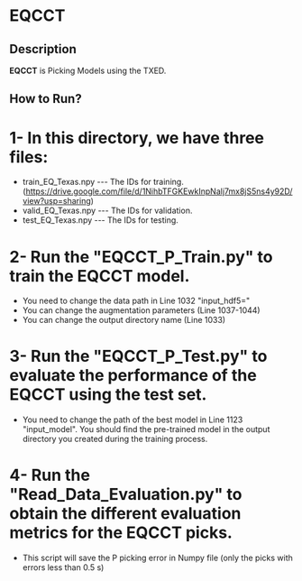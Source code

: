 # EQCCT

## Description

**EQCCT** is Picking Models using the TXED.

## How to Run?
# 1- In this directory, we have three files:
* train_EQ_Texas.npy --- The IDs for training. (https://drive.google.com/file/d/1NihbTFGKEwkInpNalj7mx8jS5ns4y92D/view?usp=sharing)
* valid_EQ_Texas.npy --- The IDs for validation.
* test_EQ_Texas.npy  --- The IDs for testing.

# 2- Run the "EQCCT_P_Train.py" to train the EQCCT model.
* You need to change the data path in Line 1032 "input_hdf5="
* You can change the augmentation parameters (Line 1037-1044)
* You can change the output directory name (Line 1033)

# 3- Run the "EQCCT_P_Test.py" to evaluate the performance of the EQCCT using the test set.
* You need to change the path of the best model in Line 1123 "input_model". You should find the pre-trained model in the output directory you created during the training process.

# 4- Run the "Read_Data_Evaluation.py" to obtain the different evaluation metrics for the EQCCT picks.
* This script will save the P picking error in Numpy file (only the picks with errors less than 0.5 s)




